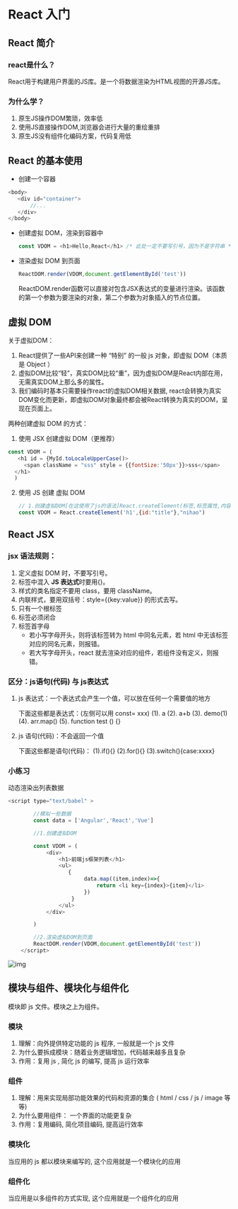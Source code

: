 # React 入门

## React 简介

### **react是什么？**

React用于构建用户界面的JS库。是一个将数据渲染为HTML视图的开源JS库。

### **为什么学？**

1. 原生JS操作DOM繁琐，效率低
2. 使用JS直接操作DOM,浏览器会进行大量的重绘重排
3. 原生JS没有组件化编码方案，代码复用低

## React 的基本使用

- 创建一个容器

 ```js
 <body>
    <div id="container">
        //...
    </div>
</body>
 ````

- 创建虚拟 DOM，渲染到容器中

  ```js 
  const VDOM = <h1>Hello,React</h1> /* 此处一定不要写引号，因为不是字符串 */
  ```
  
- 渲染虚拟 DOM 到页面
  
  ```js
  ReactDOM.render(VDOM,document.getElementById('test'))
  ```

  ReactDOM.render函数可以直接对包含JSX表达式的变量进行渲染。该函数的第一个参数为要渲染的对象，第二个参数为对象插入的节点位置。 

## 虚拟 DOM

关于虚拟DOM：

1. React提供了一些API来创建一种 “特别” 的一般 js 对象，即虚拟 DOM（本质是 Object ）
2. 虚拟DOM比较“轻”，真实DOM比较“重”，因为虚拟DOM是React内部在用，无需真实DOM上那么多的属性。
3. 我们编码时基本只需要操作react的虚拟DOM相关数据, react会转换为真实DOM变化而更新，即虚拟DOM对象最终都会被React转换为真实的DOM，呈现在页面上。

两种创建虚拟 DOM 的方式：

1. 使用 JSX 创建虚拟 DOM（更推荐）

  ```js
  const VDOM = (
    <h1 id = {MyId.toLocaleUpperCase()>
      <span className = "sss" style = {{fontSize:'50px'}}>sss</span>
    </h1>
    )
  ```
  
2. 使用 JS 创建 虚拟 DOM

   ```js
   // 1.创建虚拟DOM[在这使用了js的语法]React.createElement(标签,标签属性,内容)
   const VDOM = React.createElement('h1',{id:"title"},"nihao")
   ```

## React JSX

### jsx 语法规则：

1. 定义虚拟 DOM 时，不要写引号。
2. 标签中混入 **JS 表达式**时要用{}。
3. 样式的类名指定不要用 class，要用 className。
4. 内联样式，要用双括号：style={{key:value}} 的形式去写。
5. 只有一个根标签
6. 标签必须闭合
7. 标签首字母
   - 若小写字母开头，则将该标签转为 html 中同名元素，若 html 中无该标签对应的同名元素，则报错。
   - 若大写字母开头，react 就去渲染对应的组件，若组件没有定义，则报错。

### 区分：js语句(代码) 与 js表达式

1. js 表达式：一个表达式会产生一个值，可以放在任何一个需要值的地方

   下面这些都是表达式：(左侧可以用 const= xxx)		(1). a		(2). a+b		(3). demo(1)		(4). arr.map() 		(5). function test () {}

2. js 语句(代码)：不会返回一个值

   下面这些都是语句(代码)：		 (1).if(){}		 (2).for(){}		 (3).switch(){case:xxxx}

### 小练习

动态渲染出列表数据

```js
<script type="text/babel" >

        //模拟一些数据
        const data = ['Angular','React','Vue']

        //1.创建虚拟DOM

        const VDOM = (
            <div>
                <h1>前端js框架列表</h1>
                <ul>
                   {
                        data.map((item,index)=>{
                            return <li key={index}>{item}</li>
                        })
                    }
                </ul>
            </div>

        )

        //2.渲染虚拟DOM到页面
        ReactDOM.render(VDOM,document.getElementById('test'))
    </script>
  ```

![img](https://p6-juejin.byteimg.com/tos-cn-i-k3u1fbpfcp/269069843470446f8f19cc6388e2b537~tplv-k3u1fbpfcp-watermark.image?)

## 模块与组件、模块化与组件化

模块即 js 文件。模块之上为组件。

### 模块

1. 理解：向外提供特定功能的 js 程序, 一般就是一个 js 文件
2. 为什么要拆成模块：随着业务逻辑增加，代码越来越多且复杂
3. 作用：复用 js , 简化 js 的编写, 提高 js 运行效率

### 组件

1. 理解：用来实现局部功能效果的代码和资源的集合 ( html / css / js / image 等等)
2. 为什么要用组件： 一个界面的功能更复杂
3. 作用：复用编码, 简化项目编码, 提高运行效率

### 模块化

当应用的 js 都以模块来编写的, 这个应用就是一个模块化的应用

### 组件化

当应用是以多组件的方式实现, 这个应用就是一个组件化的应用
